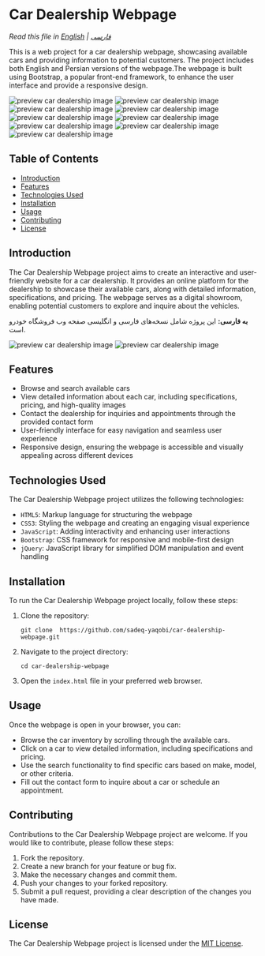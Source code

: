 # Car Dealership Webpage

*Read this file in [English](README.md) | [فارسی](README.fa.md)*

This is a web project for a car dealership webpage, showcasing available cars and providing information to potential customers. The project includes both English and Persian versions of the webpage.The webpage is built using Bootstrap, a popular front-end framework, to enhance the user interface and provide a responsive design. 


![preview car dealership image](img/preview-car-dealership-img-01.png)
![preview car dealership image](img/preview-car-dealership-img-02.png)
![preview car dealership image](img/preview-car-dealership-img-03.png)
![preview car dealership image](img/preview-car-dealership-img-04.png)
![preview car dealership image](img/preview-car-dealership-img-05.png)
![preview car dealership image](img/preview-car-dealership-img-06.png)
![preview car dealership image](img/preview-car-dealership-img-07.png)
![preview car dealership image](img/preview-car-dealership-img-08.png)
![preview car dealership image](img/preview-car-dealership-img-09.png)

## Table of Contents

- [Introduction](#introduction)
- [Features](#features)
- [Technologies Used](#technologies-used)
- [Installation](#installation)
- [Usage](#usage)
- [Contributing](#contributing)
- [License](#license)

## Introduction
The Car Dealership Webpage project aims to create an interactive and user-friendly website for a car dealership. It provides an online platform for the dealership to showcase their available cars, along with detailed information, specifications, and pricing. The webpage serves as a digital showroom, enabling potential customers to explore and inquire about the vehicles.

**به فارسی:** این پروژه شامل نسخه‌های فارسی و انگلیسی صفحه وب فروشگاه خودرو است.

![preview car dealership image](img/preview-car-dealership-img-fa-01.png)
![preview car dealership image](img/preview-car-dealership-img-fa-02.png)

## Features
- Browse and search available cars
- View detailed information about each car, including specifications, pricing, and high-quality images
- Contact the dealership for inquiries and appointments through the provided contact form
- User-friendly interface for easy navigation and seamless user experience
- Responsive design, ensuring the webpage is accessible and visually appealing across different devices

## Technologies Used
The Car Dealership Webpage project utilizes the following technologies:

- `HTML5`: Markup language for structuring the webpage
- `CSS3`: Styling the webpage and creating an engaging visual experience
- `JavaScript`: Adding interactivity and enhancing user interactions
- `Bootstrap`: CSS framework for responsive and mobile-first design
- `jQuery`: JavaScript library for simplified DOM manipulation and event handling

## Installation
To run the Car Dealership Webpage project locally, follow these steps:

1. Clone the repository:

   `git clone  https://github.com/sadeq-yaqobi/car-dealership-webpage.git `

2. Navigate to the project directory:

     `cd car-dealership-webpage`

3. Open the `index.html` file in your preferred web browser.

## Usage
Once the webpage is open in your browser, you can:

- Browse the car inventory by scrolling through the available cars.
- Click on a car to view detailed information, including specifications and pricing.
- Use the search functionality to find specific cars based on make, model, or other criteria.
- Fill out the contact form to inquire about a car or schedule an appointment.

## Contributing
Contributions to the Car Dealership Webpage project are welcome. If you would like to contribute, please follow these steps:

1. Fork the repository.
2. Create a new branch for your feature or bug fix.
3. Make the necessary changes and commit them.
4. Push your changes to your forked repository.
5. Submit a pull request, providing a clear description of the changes you have made.

## License
The Car Dealership Webpage project is licensed under the [MIT License](https://opensource.org/licenses/MIT).
